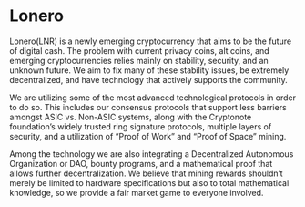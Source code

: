 # Lonero

Lonero(LNR) is a newly emerging cryptocurrency that aims to be the future of digital cash. The problem with current privacy coins, alt coins, and emerging cryptocurrencies relies mainly on stability, security, and an unknown future. We aim to fix many of these stability issues, be extremely decentralized, and have technology that actively supports the community.

We are utilizing some of the most advanced technological protocols in order to do so. This includes our consensus protocols that support less barriers amongst ASIC vs. Non-ASIC systems, along with the Cryptonote foundation’s widely trusted ring signature protocols, multiple layers of security, and a utilization of “Proof of Work” and “Proof of Space” mining.

Among the technology we are also integrating a Decentralized Autonomous Organization or DAO, bounty programs, and a mathematical proof that allows further decentralization. We believe that mining rewards shouldn’t merely be limited to hardware specifications but also to total mathematical knowledge, so we provide a fair market game to everyone involved.

